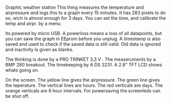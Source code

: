 Graphic weather station
This thing measures the temperature and airpressure and logs this to a graph every 15 minutes. It has 283 pixels to do so, wich is almost enough for 3 days. You can set the time, and calibrate the temp and airpr. by a menu.

Its powered by micro USB. A powerloss means a loss of all datapoints, but you can save the graph in EEprom  before you unplug. A timestamp is also saved and used to check if the saved data is still valid. Old data is ignored and inactivity is given as blanks.

The thinking is done by a PRO TRINKET 3,3 V . The measeruments by a BMP 280 breakout. The timekeeping by A DS 3231. A 2.8" TFT LCD shows whats going on.

On the screen. The yellow line gives the airpressure. The green line gives the teperature. The vertical lines are hours. The red verticals are days. The orange verticals are 6 hour intervals.
For powersaving the screenleds can be shut off.
